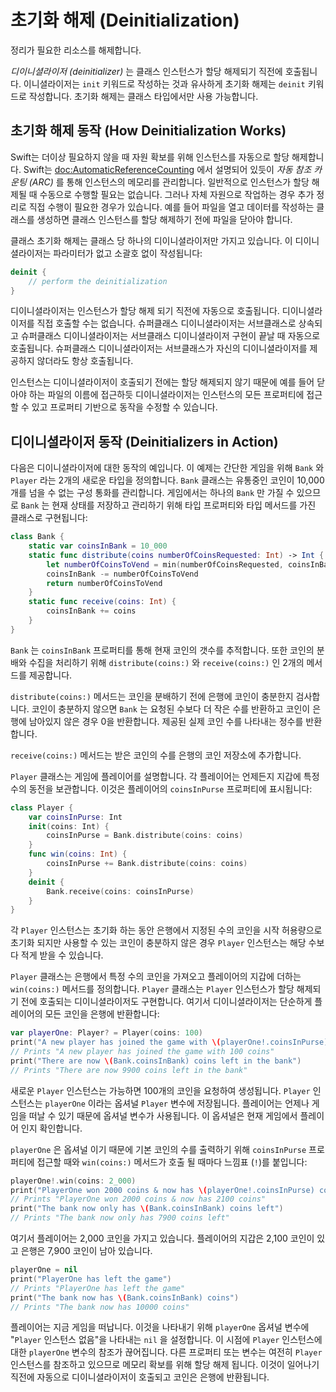 # 초기화 해제 \(Deinitialization\)

정리가 필요한 리소스를 해제합니다.

_디이니셜라이저 \(deinitializer\)_ 는 클래스 인스턴스가 할당 해제되기 직전에 호출됩니다. 이니셜라이저는 `init` 키워드로 작성하는 것과 유사하게 초기화 해제는 `deinit` 키워드로 작성합니다. 초기화 해제는 클래스 타입에서만 사용 가능합니다.

## 초기화 해제 동작 \(How Deinitialization Works\)

Swift는 더이상 필요하지 않을 때 자원 확보를 위해 인스턴스를 자동으로 할당 해제합니다. Swift는 <doc:AutomaticReferenceCounting> 에서 설명되어 있듯이 _자동 참조 카운팅 \(ARC\)_ 를 통해 인스턴스의 메모리를 관리합니다. 일반적으로 인스턴스가 할당 해제될 때 수동으로 수행할 필요는 없습니다. 그러나 자체 자원으로 작업하는 경우 추가 정리로 직접 수행이 필요한 경우가 있습니다. 예를 들어 파일을 열고 데이터를 작성하는 클래스를 생성하면 클래스 인스턴스를 할당 해제하기 전에 파일을 닫아야 합니다.

클래스 초기화 해제는 클래스 당 하나의 디이니셜라이저만 가지고 있습니다. 이 디이니셜라이저는 파라미터가 없고 소괄호 없이 작성됩니다:

```swift
deinit {
    // perform the deinitialization
}
```

디이니셜라이저는 인스턴스가 할당 해제 되기 직전에 자동으로 호출됩니다. 디이니셜라이저를 직접 호출할 수는 없습니다. 슈퍼클래스 디이니셜라이저는 서브클래스로 상속되고 슈퍼클래스 디이니셜라이저는 서브클래스 디이니셜라이저 구현이 끝날 때 자동으로 호출됩니다. 슈퍼클래스 디이니셜라이저는 서브클래스가 자신의 디이니셜라이저를 제공하지 않더라도 항상 호출됩니다.

인스턴스는 디이니셜라이저이 호출되기 전에는 할당 해제되지 않기 때문에 예를 들어 닫아야 하는 파일의 이름에 접근하듯 디이니셜라이저는 인스턴스의 모든 프로퍼티에 접근할 수 있고 프로퍼티 기반으로 동작을 수정할 수 있습니다.

## 디이니셜라이저 동작 \(Deinitializers in Action\)

다음은 디이니셜라이저에 대한 동작의 예입니다. 이 예제는 간단한 게임을 위해 `Bank` 와 `Player` 라는 2개의 새로운 타입을 정의합니다. `Bank` 클래스는 유통중인 코인이 10,000개를 넘을 수 없는 구성 통화를 관리합니다. 게임에서는 하나의 `Bank` 만 가질 수 있으므로 `Bank` 는 현재 상태를 저장하고 관리하기 위해 타입 프로퍼티와 타입 메서드를 가진 클래스로 구현됩니다:

```swift
class Bank {
    static var coinsInBank = 10_000
    static func distribute(coins numberOfCoinsRequested: Int) -> Int {
        let numberOfCoinsToVend = min(numberOfCoinsRequested, coinsInBank)
        coinsInBank -= numberOfCoinsToVend
        return numberOfCoinsToVend
    }
    static func receive(coins: Int) {
        coinsInBank += coins
    }
}
```

`Bank` 는 `coinsInBank` 프로퍼티를 통해 현재 코인의 갯수를 추적합니다. 또한 코인의 분배와 수집을 처리하기 위해 `distribute(coins:)` 와 `receive(coins:)` 인 2개의 메서드를 제공합니다.

`distribute(coins:)` 메서드는 코인을 분배하기 전에 은행에 코인이 충분한지 검사합니다. 코인이 충분하지 않으면 `Bank` 는 요청된 수보다 더 작은 수를 반환하고 코인이 은행에 남아있지 않은 경우 0을 반환합니다. 제공된 실제 코인 수를 나타내는 정수를 반환합니다.

`receive(coins:)` 메서드는 받은 코인의 수를 은행의 코인 저장소에 추가합니다.

`Player` 클래스는 게임에 플레이어를 설명합니다. 각 플레이어는 언제든지 지갑에 특정 수의 동전을 보관합니다. 이것은 플레이어의 `coinsInPurse` 프로퍼티에 표시됩니다:

```swift
class Player {
    var coinsInPurse: Int
    init(coins: Int) {
        coinsInPurse = Bank.distribute(coins: coins)
    }
    func win(coins: Int) {
        coinsInPurse += Bank.distribute(coins: coins)
    }
    deinit {
        Bank.receive(coins: coinsInPurse)
    }
}
```

각 `Player` 인스턴스는 초기화 하는 동안 은행에서 지정된 수의 코인을 시작 허용량으로 초기화 되지만 사용할 수 있는 코인이 충분하지 않은 경우 `Player` 인스턴스는 해당 수보다 적게 받을 수 있습니다.

`Player` 클래스는 은행에서 특정 수의 코인을 가져오고 플레이어의 지갑에 더하는 `win(coins:)` 메서드를 정의합니다. `Player` 클래스는 `Player` 인스턴스가 할당 해제되기 전에 호출되는 디이니셜라이저도 구현합니다. 여기서 디이니셜라이저는 단순하게 플레이어의 모든 코인을 은행에 반환합니다:

```swift
var playerOne: Player? = Player(coins: 100)
print("A new player has joined the game with \(playerOne!.coinsInPurse) coins")
// Prints "A new player has joined the game with 100 coins"
print("There are now \(Bank.coinsInBank) coins left in the bank")
// Prints "There are now 9900 coins left in the bank"
```

새로운 `Player` 인스턴스는 가능하면 100개의 코인을 요청하여 생성됩니다. `Player` 인스턴스는 `playerOne` 이라는 옵셔널 `Player` 변수에 저장됩니다. 플레이어는 언제나 게임을 떠날 수 있기 때문에 옵셔널 변수가 사용됩니다. 이 옵셔널은 현재 게임에서 플레이어 인지 확인합니다.

`playerOne` 은 옵셔널 이기 때문에 기본 코인의 수를 출력하기 위해 `coinsInPurse` 프로퍼티에 접근할 때와 `win(coins:)` 메서드가 호출 될 때마다 느낌표 \(`!`\)를 붙입니다:

```swift
playerOne!.win(coins: 2_000)
print("PlayerOne won 2000 coins & now has \(playerOne!.coinsInPurse) coins")
// Prints "PlayerOne won 2000 coins & now has 2100 coins"
print("The bank now only has \(Bank.coinsInBank) coins left")
// Prints "The bank now only has 7900 coins left"
```

여기서 플레이어는 2,000 코인을 가지고 있습니다. 플레이어의 지갑은 2,100 코인이 있고 은행은 7,900 코인이 남아 있습니다.

```swift
playerOne = nil
print("PlayerOne has left the game")
// Prints "PlayerOne has left the game"
print("The bank now has \(Bank.coinsInBank) coins")
// Prints "The bank now has 10000 coins"
```

플레이어는 지금 게임을 떠납니다. 이것을 나타내기 위해 `playerOne` 옵셔널 변수에 "`Player` 인스턴스 없음"을 나타내는 `nil` 을 설정합니다. 이 시점에 `Player` 인스턴스에 대한 `playerOne` 변수의 참조가 끊어집니다. 다른 프로퍼티 또는 변수는 여전히 `Player` 인스턴스를 참조하고 있으므로 메모리 확보를 위해 할당 해제 됩니다. 이것이 일어나기 직전에 자동으로 디이니셜라이저이 호출되고 코인은 은행에 반환됩니다.

